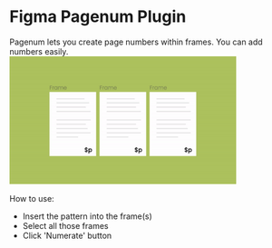 # Figma Pagenum Plugin
Pagenum lets you create page numbers within frames. You can add numbers easily.
<img src="images/pagenum.gif" width="400" />

How to use:

- Insert the pattern into the frame(s)
- Select all those frames
- Click 'Numerate' button